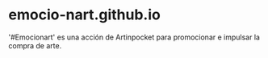 emocio-nart.github.io
=====================

'#Emocionart' es una acción de Artinpocket para promocionar e impulsar la compra de arte. 
